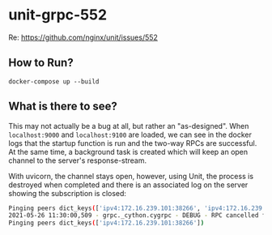 # unit-grpc-552

Re: https://github.com/nginx/unit/issues/552


## How to Run?

`docker-compose up --build`

## What is there to see?

This may not actually be a bug at all, but rather an "as-designed". When `localhost:9000` and `localhost:9100` are loaded, we can see in the docker logs that the startup function is run and the two-way RPCs are successful. At the same time, a background task is created which will keep an open channel to the server's response-stream.

With uvicorn, the channel stays open, however, using Unit, the process is destroyed when completed and there is an associated log on the server showing the subscription is closed:

```bash
Pinging peers dict_keys(['ipv4:172.16.239.101:38266', 'ipv4:172.16.239.100:57390'])
2021-05-26 11:30:00,509 - grpc._cython.cygrpc - DEBUG - RPC cancelled for servicer method [/routeguide.RouteGuide/ListFeatures]
Pinging peers dict_keys(['ipv4:172.16.239.101:38266'])
```
